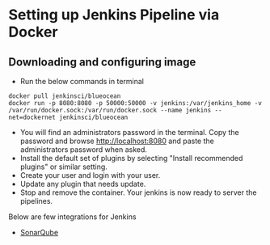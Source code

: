 # Setting up Jenkins Pipeline via Docker

## Downloading and configuring image
* Run the below commands in terminal
```
docker pull jenkinsci/blueocean
docker run -p 8080:8080 -p 50000:50000 -v jenkins:/var/jenkins_home -v /var/run/docker.sock:/var/run/docker.sock --name jenkins --net=dockernet jenkinsci/blueocean
```
* You will find an administrators password in the terminal. Copy the password and browse [http://localhost:8080](http://localhost:8080) and paste the administrators password when asked.
* Install the default set of plugins by selecting "Install recommended plugins" or similar setting.
* Create your user and login with your user.
* Update any plugin that needs update.
* Stop and remove the container. Your jenkins is now ready to server the pipelines.

Below are few integrations for Jenkins
* [SonarQube](configurations/sonarqube.md)
